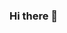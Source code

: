 ### Hi there 👋

<!--
**manswad/manswad** is a ✨ _special_ ✨ repository because its `README.md` (this file) appears on your GitHub profile.

- 🔭 I’m currently a student in Mount Carmel School.
- 🌱 I’m currently learning machine learning in python.
- 👯 I’m looking to collaborate on ML projects.
- 🤔 I’m looking for help with computer hardware failure, driver support, etc.
- 💬 Ask me about OS knowlegde or any errors you facing regarding driver support.
- 📫 How to reach me: wadhwamanveer@outlook.com
- 😄 Pronouns: He/Him
-->
